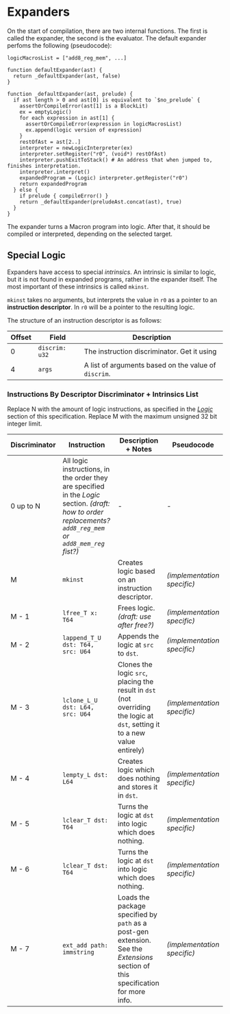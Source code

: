 # Expanders
On the start of compilation, there are two internal functions. The first is called the expander, the second is the evaluator. The default expander perfoms the following (pseudocode):
```
logicMacrosList = ["add8_reg_mem", ...]

function defaultExpander(ast) {
  return _defaultExpander(ast, false)
}

function _defaultExpander(ast, prelude) {
  if ast length > 0 and ast[0] is equivalent to `$no_prelude` {
    assertOrCompileError(ast[1] is a BlockLit)
    ex = emptyLogic()
    for each expression in ast[1] {
      assertOrCompileError(expression in logicMacrosList)
      ex.append(logic version of expression)
    }
    restOfAst = ast[2..]
    interpreter = newLogicInterpreter(ex)
    interpreter.setRegister("r0", (void*) restOfAst)
    interpreter.pushExitToStack() # An address that when jumped to, finishes interpretation.
    interpreter.interpret()
    expandedProgram = (Logic) interpreter.getRegister("r0")
    return expandedProgram
  } else {
    if prelude { compileError() }
    return _defaultExpander(preludeAst.concat(ast), true)
  }
}
```

The expander turns a Macron program into logic. After that, it should be compiled or interpreted, depending on the selected target.

## Special Logic
Expanders have access to special *intrinsics*. An intrinsic is similar to logic, but it is not found in expanded programs, rather in the expander itself. The most important of these intrinsics is called `mkinst`.

`mkinst` takes no arguments, but interprets the value in `r0`  as a pointer to an **instruction descriptor**. In `r0` will be a pointer to the resulting logic.

The structure of an instruction descriptor is as follows:

| Offset | Field | Description |
| -- | -- | -- |
| 0 | `discrim: u32` | The instruction discriminator. Get it using  |
| 4 | `args` | A list of arguments based on the value of `discrim`. |

### Instructions By Descriptor Discriminator + Intrinsics List

Replace N with the amount of logic instructions, as specified in the [*Logic*](./logic.md) section of this specification. Replace M with the maximum unsigned 32 bit integer limit.

| Discriminator | Instruction | Description + Notes | Pseudocode |
| -- | -- | -- | -- |
| 0 up to N | All logic instructions, in the order they are specified in the *Logic* section. *(draft: how to order replacements? `add8_reg_mem` or `add8_mem_reg` fist?)* | - | - |
| M | `mkinst` | Creates logic based on an instruction descriptor. | *(implementation specific)* |
| M - 1 | `lfree_T x: T64` | Frees logic. *(draft: use after free?)* | *(implementation specific)* |
| M - 2 | `lappend_T_U dst: T64, src: U64` | Appends the logic at `src` to `dst`. | *(implementation specific)* |
| M - 3 | `lclone_L_U dst: L64, src: U64` | Clones the logic `src`, placing the result in `dst` (not overriding the logic at `dst`, setting it to a new value entirely) | *(implementation specific)* |
| M - 4 | `lempty_L dst: L64` | Creates logic which does nothing and stores it in `dst`. | *(implementation specific)* |
| M - 5 | `lclear_T dst: T64` | Turns the logic at `dst` into logic which does nothing. | *(implementation specific)* |
| M - 6 | `lclear_T dst: T64` | Turns the logic at `dst` into logic which does nothing. | *(implementation specific)* |
| M - 7 | `ext_add path: immstring` | Loads the package specified by `path` as a post-gen extension. See the *Extensions* section of this specification for more info. | *(implementation specific)* |
